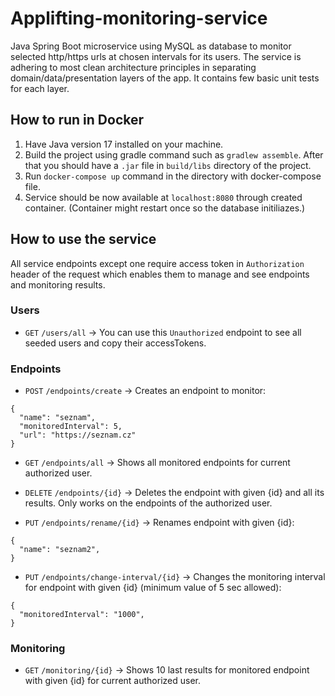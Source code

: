 # Applifting-monitoring-service
 Java Spring Boot microservice using MySQL as database to monitor selected http/https urls at chosen intervals for its users.
 The service is adhering to most clean architecture principles in separating domain/data/presentation layers of the app.
 It contains few basic unit tests for each layer.
 
## How to run in Docker
1. Have Java version 17 installed on your machine.
2. Build the project using gradle command such as ```gradlew assemble```.  After that you should have a ```.jar``` file in ```build/libs``` directory of the project.
3. Run ```docker-compose up``` command in the directory with docker-compose file.
4. Service should be now available at ```localhost:8080``` through created container. (Container might restart once so the database initiliazes.)

## How to use the service
All service endpoints except one require access token in ```Authorization``` header of the request which enables them to manage and see endpoints and monitoring results.
### Users
- ```GET``` ```/users/all```  -> You can use this ```Unauthorized``` endpoint to see all seeded users and copy their accessTokens.
### Endpoints

- ```POST``` ```/endpoints/create```  -> Creates an endpoint to monitor:
```
{
  "name": "seznam",
  "monitoredInterval": 5,
  "url": "https://seznam.cz"
}
```

- ```GET``` ```/endpoints/all```  -> Shows all monitored endpoints for current authorized user.
- ```DELETE``` ```/endpoints/{id}```  -> Deletes the endpoint with given {id} and all its results. Only works on the endpoints of the authorized user.

- ```PUT``` ```/endpoints/rename/{id}```  -> Renames endpoint with given {id}:
```
{
  "name": "seznam2",
}
```
- ```PUT``` ```/endpoints/change-interval/{id}```  -> Changes the monitoring interval for endpoint with given {id} (minimum value of 5 sec allowed):
```
{
  "monitoredInterval": "1000",
}
```

### Monitoring
- ```GET``` ```/monitoring/{id}```  -> Shows 10 last results for monitored endpoint with given {id} for current authorized user.
